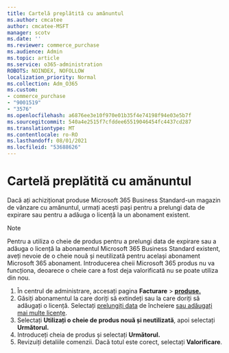```yaml
---
title: Cartelă preplătită cu amănuntul
ms.author: cmcatee
author: cmcatee-MSFT
manager: scotv
ms.date: ''
ms.reviewer: commerce_purchase
ms.audience: Admin
ms.topic: article
ms.service: o365-administration
ROBOTS: NOINDEX, NOFOLLOW
localization_priority: Normal
ms.collection: Adm_O365
ms.custom:
- commerce_purchase
- "9001519"
- "3576"
ms.openlocfilehash: a6876ee3e10f970e01b35f4e74198f94e03e5b7f
ms.sourcegitcommit: 540a4e2515f7cfddee65519046454fc4437cd287
ms.translationtype: MT
ms.contentlocale: ro-RO
ms.lasthandoff: 08/01/2021
ms.locfileid: "53688626"
---
```

# <a name="retail-prepaid-card"></a>Cartelă preplătită cu amănuntul

Dacă ați achiziționat produse Microsoft 365 Business Standard-un magazin de vânzare cu amănuntul, urmați acești pași pentru a prelungi data de expirare sau pentru a adăuga o licență la un abonament existent.

> [!NOTE]
> Pentru a utiliza o cheie de produs pentru a prelungi data de expirare sau a adăuga o licență la abonamentul Microsoft 365 Business Standard existent, aveți nevoie de o cheie nouă și neutilizată pentru același abonament Microsoft 365 abonament. Introducerea cheii Microsoft 365 produs nu va funcționa, deoarece o cheie care a fost deja valorificată nu se poate utiliza din nou.

1. În centrul de administrare, accesați pagina **Facturare**  >  **[produse.](https://go.microsoft.com/fwlink/p/?linkid=842054)**
2. Găsiți abonamentul la care doriți să extindeți sau la care doriți să adăugați o licență. Selectați [prelungiți data](https://go.microsoft.com/fwlink/p/?linkid=842054) de încheiere [sau adăugați mai multe licențe](https://go.microsoft.com/fwlink/p/?linkid=842054).
3. Selectați **Utilizați o cheie de produs nouă și neutilizată**, apoi selectați **Următorul.**
4. Introduceți cheia de produs și selectați **Următorul.**
5. Revizuiți detaliile comenzii. Dacă totul este corect, selectați **Valorificare**.